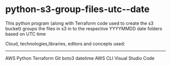 # python-s3-group-files-utc--date

This python program (along with Terraform code used to create the s3 bucket) groups the files in s3 in to the respective YYYYMMDD date folders based on UTC time

Cloud, technologies,libraries, editors and concepts used:
*************************************************

AWS
Python
Terraform
Git
boto3
datetime
AWS CLI
Visual Studio Code


